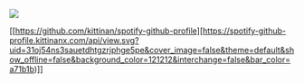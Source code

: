 ![](https://komarev.com/ghpvc/?username=20waystokillsomeone&style=flat-square&color=020202&label=observers)

[[https://github.com/kittinan/spotify-github-profile][https://spotify-github-profile.kittinanx.com/api/view.svg?uid=31oj54ns3sauetdhtgzrjphge5pe&cover_image=false&theme=default&show_offline=false&background_color=121212&interchange=false&bar_color=a71b1b)]]
